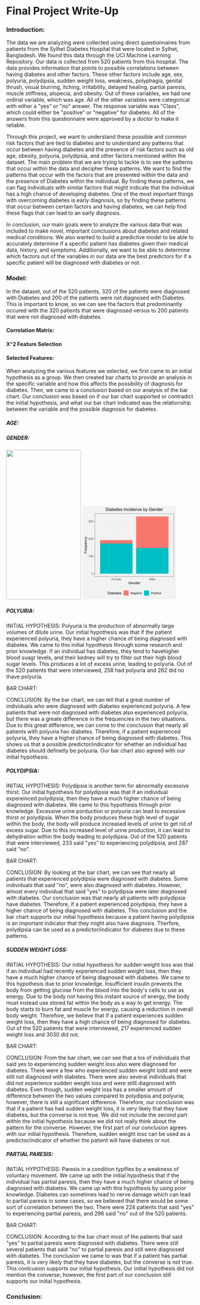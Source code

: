 # Final Project Write-Up

### Introduction:

  The data we are analyzing were collected using direct questionnaires from patients from the Sylhet Diabetes Hospital that were located in Sylhet, Bangladesh. We found this data through the UCI Machine Learning Repository. Our data is collected from 520 patients from this hospital. The data provides information that points to possible correlations between having diabetes and other factors. These other factors include age, sex, polyuria, polydipsia, sudden weight loss, weakness, polyphagia, genital thrush, visual blurring, itching, irritability, delayed healing, partial paresis, muscle stiffness, alopecia, and obesity. Out of these variables, we had one ordinal variable, which was age. All of the other variables were categorical with either a "yes" or "no" answer. The response variable was "Class", which could either be "positive" or "negative" for diabetes. All of the answers from this questionnaire were approved by a doctor to make it reliable. 
  
  Through this project, we want to understand these possible and common risk factors that are tied to diabetes and to understand any patterns that occur between having diabetes and the presence of risk factors such as old age, obesity, polyuria, polydipsia, and other factors mentioned within the dataset. The main problem that we are trying to tackle is to see the patterns that occur within the data and decipher these patterns. We want to find the patterns that occur with the factors that are presented within the data and the presence of Diabetes within the individual. By finding these patterns, we can flag individuals with similar factors that might indicate that the individual has a high chance of developing diabetes. One of the most important things with overcoming diabetes is early diagnosis, so by finding these patterns that occur between certain factors and having diabetes, we can help find these flags that can lead to an early diagnosis. 

  In conclusion, our main goals were to analyze the various data that was included to make novel, important conclusions about diabetes and related medical conditions. We also wanted to build a predictive model to be able to accurately determine if a specific patient has diabetes given their medical data, history, and symptoms. Additionally, we want to be able to determine which factors out of the variables in our data are the best predictors for if a specific patient will be diagnosed with diabetes or not. 
  
### Model:

In the dataset, out of the 520 patients, 320 of the patients were diagnosed with Diabetes and 200 of the patients were not diagnosed with Diabetes. This is important to know, so we can see the factors that predominantly occured with the 320 patients that were diagnosed versus to 200 patients that were not diagnosed with diabetes. 

#### Correlation Matrix:


#### X^2 Feature Selection

#### Selected Features:
When analyzing the various features we selected, we first came to an initial hypothesis as a group. We then created bar charts to provide an analysis in the specific variable and how this affects the possibility of diagnosis for diabetes. Then, we came to a conclusion based on our analysis of the bar chart. Our conclusion was based on if our bar chart supported or contradict the initial hypothesis, and what our bar chart indicated was the relationship between the variable and the possible diagnosis for diabetes.

##### AGE:

##### GENDER:

<img src="https://camo.githubusercontent.com/..." data-canonical-src="https://gyazo.com/eb5c5741b6a9a16c692170a41a49c858.png" width="200" height="400" />

<img src="plots/Diabetes_Incidence_by_Gender.png" alt="gender" width="250"/>


##### POLYURIA:
INITIAL HYPOTHESIS:
Polyuria is the production of abnormally large volumes of dilute urine. Our initial hypothesis was that if the patient experienced polyuria, they have a higher chance of being diagnosed with diabetes. We came to this initial hypothesis through some research and prior knowledge. If an individual has diabetes, they tend to havehigher blood suagr levels, and their kedney will try to filter out their high blood sugar levels. This produces a lot of excess urine, leading to polyuria. Out of the 520 patients that were interviewed, 258 had polyuria and 262 did no thave polyuria. 

BAR CHART:

CONCLUSION:
By the bar chart, we can tell that a great number of individuals who were diagnosed with diabetes experienced polyuria. A few patients that were not diagnosed with diabetes also experienced polyuria, but there was a greate difference in the frequencies in the two situations. Due to this great difference, we can come to the conclusion that nearly all patients with polyuria hav diabetes. Therefore, if a patient experienced polyuria, they have a higher chance of being diagnosed with diabetes. This shows us that a possible predictor/indicator for whether an individual has diabetes should definetly be polyuria. Our bar chart also agreed with our initial hypothesis. 

##### POLYDIPSIA:
INITIAL HYPOTHESIS:
Polydipsia is another term for abnormally excessive thirst. Our initial hypothesis for polydipsia was that if an individual expereinced polydipsia, then they have a much higher chance of being diagnosed with diabetes. We came to this hypothesis through prior knowledge. Excessive urine porduction or polyuria can lead to excessive thirst or polydipsia. When the body produces these high level of sugar within the body, the body will produce increased levels of urine to get rid of excess sugar. Due to this increased level of urine production, it can lead to dehydration within the body leading to polydipsia. Out of the 520  patients that were interviewed, 233 said "yes" to experiencing polydipsia, and 287 said "no". 

BAR CHART:

CONCLUSION: 
By looking at the bar chart, we can see that nearly all patients that experienced polydipsia were diagnosed with diabetes. Some individuals that said "no", were also diagnosed with diabetes. However, almost every individual that said "yes" to polydipsia were later diagnosed with diabetes. Our conclusion was that nearly all patients with polydipsia have diabetes. Therefore, if a patient experienced polydipsia, they have a higher chance of being diagnosed with diabetes. This conclusion and the bar chart supports our initial hypothesis because a patient having polydipsia is an important indicator that they might also have diagnosis. Therfore, polydipsia can be used as a predictor/indicator for diabetes due to these patterns. 

##### SUDDEN WEIGHT LOSS:
INITIAL HYPOTHESIS:
Our initial hypothesis for sudden weight loss was that if an individual had recently experienced sudden weight loss, then they have a much higher chance of being diagnosed with diabetes. We came to this hypothesis due to prior knowledge. Insufficient insulin prevents the body from getting glucose from the blood into the body's cells to use as energy. Due to the body not having this instant source of energy, the body must instead use stored fat within the body as a way to get energy. The body starts to burn fat and muscle for energy, causing a reduction in overall body weight. Therefore, we believe that if a patient experiences sudden weight loss, then they have a high chance of being diagnosed for diabetes. Out of the 520 patients that were interviewed, 217 experienced sudden weight loss and 3030 did not. 

BAR CHART:

CONCLUSION:
From the bar chart, we can see that a los of individuals that said yes to experiencing sudden weight loss also were diagnosed for diabetes. There were a few who experienced sudden weight lodd and were still not diagnosed with diabetes. There were also several individuals that did not experience sudden weight loss and were stilll diagnosed with diabetes. Even though, sudden weight loss has a smaller amount of difference between the two values compared to polydipsia and polyuria; however, there is still a significant difference. Therefore, our conclusion was that if a patient has had sudden weight loss, it is very likely that they have diabetes, but the converse is not true. We did not include the second part within the initial hypothesis because we did not really think about the pattern for the converse. However, the first part of our conclusion agrees with our initial hypothesis. Therefore, sudden weight loss can be used as a predictor/indicator of whether the patient will have diabetes or not. 

##### PARTIAL PARESIS:
INITIAL HYPOTHESIS:
Paresis in a condition typifies by a weakness of voluntary movement. We came up with the initial hypothesis that if the individual has partial paresis, then they have a much higher chance of being diagnosed with diabetes. We came up with this hypothesis by using prior knowledge. Diabetes can sometimes lead to nerve damage which can lead to partial paresis in some cases, so we believed that there would be some sort of correlation between the two. There were 224 patients that said "yes" to experiencing partial paresis, and 296 said "no" out of the 520 patients.  

BAR CHART:

CONCLUSION:
According to the bar chart most of the patients that said "yes" to partial paresis were diagnosed with diabetes. There were still several patients that said "no" to partial paresis and still were diagnosed with diabetes. The conclusion we came to was that if a patient has partial paresis, it is very likely that they have diabetes, but the converse is not true. This conlcusion supports our initial hypothesis. Our initial hypothesis did not mention the converse; however, the first part of our conclusion still supports our initial hypothesis.  





### Conclusion:
